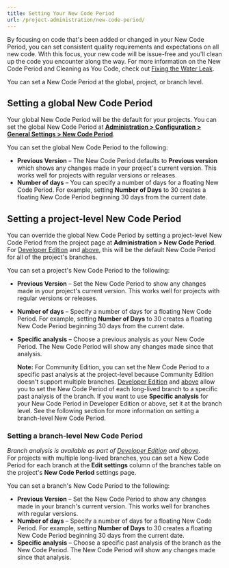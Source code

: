 ```yaml
---
title: Setting Your New Code Period
url: /project-administration/new-code-period/
---
```

By focusing on code that's been added or changed in your New Code Period, you can set consistent quality requirements and expectations on all new code. With this focus, your new code will be issue-free and you'll clean up the code you encounter along the way. For more information on the New Code Period and Cleaning as You Code, check out [Fixing the Water Leak](/user-guide/fixing-the-water-leak/).

You can set a New Code Period at the global, project, or branch level.

## Setting a global New Code Period
Your global New Code Period will be the default for your projects. You can set the global New Code Period at [**Administration > Configuration > General Settings > New Code Period**](/#sonarqube-admin#/admin/settings?category=new_code_period/).  

You can set the global New Code Period to the following:

* **Previous Version** – The New Code Period defaults to **Previous version** which shows any changes made in your project's current version. This works well for projects with regular versions or releases.
* **Number of days** – You can specify a number of days for a floating New Code Period. For example, setting **Number of Days** to 30 creates a floating New Code Period beginning 30 days from the current date.

## Setting a project-level New Code Period
You can override the global New Code Period by setting a project-level New Code Period from the project page at **Administration > New Code Period**. For [Developer Edition](https://redirect.sonarsource.com/editions/developer.html) and [above](https://www.sonarsource.com/plans-and-pricing/), this will be the default New Code Period for all of the project's branches.

You can set a project's New Code Period to the following:

* **Previous Version** – Set the New Code Period to show any changes made in your project's current version. This works well for projects with regular versions or releases.
* **Number of days** – Specify a number of days for a floating New Code Period. For example, setting **Number of Days** to 30 creates a floating New Code Period beginning 30 days from the current date.
* **Specific analysis** – Choose a previous analysis as your New Code Period. The New Code Period will show any changes made since that analysis. 

   **Note:** For Community Edition, you can set the New Code Period to a specific past analysis at the project-level because Community Edition doesn't support multiple branches. [Developer Edition](https://redirect.sonarsource.com/editions/developer.html) and [above](https://www.sonarsource.com/plans-and-pricing/) allow you to set the New Code Period of each long-lived branch to a specific past analysis of the branch. If you want to use **Specific analysis** for your New Code Period in Developer Edition or above, set it at the branch level. See the following section for more information on setting a branch-level New Code Period. 

### Setting a branch-level New Code Period
_Branch analysis is available as part of [Developer Edition](https://redirect.sonarsource.com/editions/developer.html) and [above](https://www.sonarsource.com/plans-and-pricing/)._  
For projects with multiple long-lived branches, you can set a New Code Period for each branch at the **Edit settings** column of the branches table on the project's **New Code Period** settings page.

You can set a branch's New Code Period to the following:

* **Previous Version** – Set the New Code Period to show any changes made in your branch's current version. This works well for branches with regular versions.
* **Number of days** – Specify a number of days for a floating New Code Period. For example, setting **Number of Days** to 30 creates a floating New Code Period beginning 30 days from the current date.
* **Specific analysis** – Choose a specific past analysis of the branch as the New Code Period. The New Code Period will show any changes made since that analysis.
